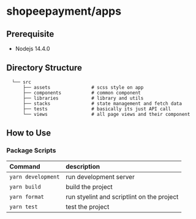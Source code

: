 # shopeepayment/apps

## Prerequisite

- Nodejs 14.4.0

## Directory Structure

```
  └── src
      ├── assets               # scss style on app
      ├── components           # common component
      ├── libraries            # library and utils
      ├── stacks               # state management and fetch data
      ├── tests                # basically its just API call
      └── views                # all page views and their component
```

## How to Use

### Package Scripts

| Command            | description                                |
| :----------------- | :----------------------------------------- |
| `yarn development` | run development server                     |
| `yarn build`       | build the project                          |
| `yarn format`      | run styelint and scriptlint on the project |
| `yarn test`        | test the project                           |
